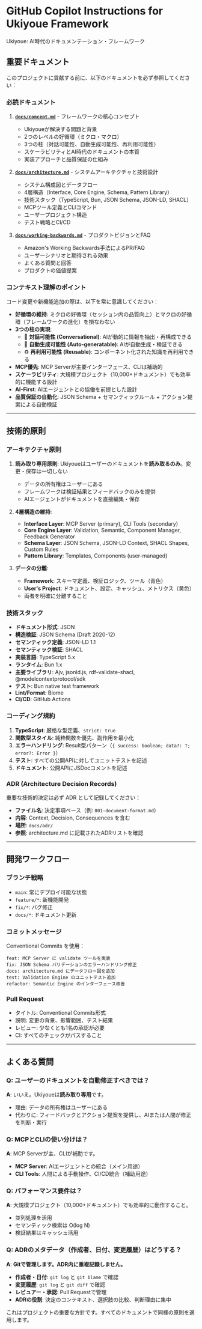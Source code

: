 # GitHub Copilot Instructions for Ukiyoue Framework

Ukiyoue: AI時代のドキュメンテーション・フレームワーク

## 重要ドキュメント

このプロジェクトに貢献する前に、以下のドキュメントを必ず参照してください：

### 必読ドキュメント

1. **[`docs/concept.md`](../docs/concept.md)** - フレームワークの核心コンセプト
   - Ukiyoueが解決する問題と背景
   - 2つのレベルの好循環（ミクロ・マクロ）
   - 3つの柱（対話可能性、自動生成可能性、再利用可能性）
   - スケーラビリティとAI時代のドキュメントの本質
   - 実装アプローチと品質保証の仕組み

2. **[`docs/architecture.md`](../docs/architecture.md)** - システムアーキテクチャと技術設計
   - システム構成図とデータフロー
   - 4層構造（Interface, Core Engine, Schema, Pattern Library）
   - 技術スタック（TypeScript, Bun, JSON Schema, JSON-LD, SHACL）
   - MCPツール定義とCLIコマンド
   - ユーザープロジェクト構造
   - テスト戦略とCI/CD

3. **[`docs/working-backwards.md`](../docs/working-backwards.md)** - プロダクトビジョンとFAQ
   - Amazon's Working Backwards手法によるPR/FAQ
   - ユーザーシナリオと期待される効果
   - よくある質問と回答
   - プロダクトの価値提案

### コンテキスト理解のポイント

コード変更や新機能追加の際は、以下を常に意識してください：

- **好循環の維持**: ミクロの好循環（セッション内の品質向上）とマクロの好循環（フレームワークの進化）を損なわない
- **3つの柱の実現**:
  - 💬 **対話可能性 (Conversational)**: AIが動的に情報を抽出・再構成できる
  - 🤖 **自動生成可能性 (Auto-generatable)**: AIが自動生成・検証できる
  - ♻️ **再利用可能性 (Reusable)**: コンポーネント化された知識を再利用できる
- **MCP優先**: MCP Serverが主要インターフェース、CLIは補助的
- **スケーラビリティ**: 大規模プロジェクト（10,000+ドキュメント）でも効率的に機能する設計
- **AI-First**: AIエージェントとの協働を前提とした設計
- **品質保証の自動化**: JSON Schema + セマンティックルール + アクション提案による自動検証

---

## 技術的原則

### アーキテクチャ原則

1. **読み取り専用原則**: Ukiyoueはユーザーのドキュメントを**読み取るのみ**。変更・保存は一切しない
   - データの所有権はユーザーにある
   - フレームワークは検証結果とフィードバックのみを提供
   - AIエージェントがドキュメントを直接編集・保存

2. **4層構造の維持**:
   - **Interface Layer**: MCP Server (primary), CLI Tools (secondary)
   - **Core Engine Layer**: Validation, Semantic, Component Manager, Feedback Generator
   - **Schema Layer**: JSON Schema, JSON-LD Context, SHACL Shapes, Custom Rules
   - **Pattern Library**: Templates, Components (user-managed)

3. **データの分離**:
   - **Framework**: スキーマ定義、検証ロジック、ツール（青色）
   - **User's Project**: ドキュメント、設定、キャッシュ、メトリクス（黄色）
   - 両者を明確に分離すること

### 技術スタック

- **ドキュメント形式**: JSON
- **構造検証**: JSON Schema (Draft 2020-12)
- **セマンティック定義**: JSON-LD 1.1
- **セマンティック検証**: SHACL
- **実装言語**: TypeScript 5.x
- **ランタイム**: Bun 1.x
- **主要ライブラリ**: Ajv, jsonld.js, rdf-validate-shacl, @modelcontextprotocol/sdk
- **テスト**: Bun native test framework
- **Lint/Format**: Biome
- **CI/CD**: GitHub Actions

### コーディング規約

1. **TypeScript**: 厳格な型定義、`strict: true`
2. **関数型スタイル**: 純粋関数を優先、副作用を最小化
3. **エラーハンドリング**: Result型パターン（`{ success: boolean; data?: T; error?: Error }`）
4. **テスト**: すべての公開APIに対してユニットテストを記述
5. **ドキュメント**: 公開APIにJSDocコメントを記述

### ADR (Architecture Decision Records)

重要な技術的決定は必ず ADR として記録してください：

- **ファイル名**: 決定事項ベース（例: `001-document-format.md`）
- **内容**: Context, Decision, Consequences を含む
- **場所**: `docs/adr/`
- **参照**: architecture.md に記載されたADRリストを確認

---

## 開発ワークフロー

### ブランチ戦略

- `main`: 常にデプロイ可能な状態
- `feature/*`: 新機能開発
- `fix/*`: バグ修正
- `docs/*`: ドキュメント更新

### コミットメッセージ

Conventional Commits を使用：

```text
feat: MCP Server に validate ツールを実装
fix: JSON Schema バリデーションのエラーハンドリング修正
docs: architecture.md にデータフロー図を追加
test: Validation Engine のユニットテスト追加
refactor: Semantic Engine のインターフェース改善
```

### Pull Request

- タイトル: Conventional Commits形式
- 説明: 変更の背景、影響範囲、テスト結果
- レビュー: 少なくとも1名の承認が必要
- CI: すべてのチェックがパスすること

---

## よくある質問

### Q: ユーザーのドキュメントを自動修正すべきでは？

**A**: いいえ。Ukiyoueは**読み取り専用**です。

- 理由: データの所有権はユーザーにある
- 代わりに: フィードバックとアクション提案を提供し、AIまたは人間が修正を判断・実行

### Q: MCPとCLIの使い分けは？

**A**: MCP Serverが主、CLIが補助です。

- **MCP Server**: AIエージェントとの統合（メイン用途）
- **CLI Tools**: 人間による手動操作、CI/CD統合（補助用途）

### Q: パフォーマンス要件は？

**A**: 大規模プロジェクト（10,000+ドキュメント）でも効率的に動作すること。

- 並列処理を活用
- セマンティック検索は O(log N)
- 検証結果はキャッシュ活用

### Q: ADRのメタデータ（作成者、日付、変更履歴）はどうする？

**A**: **Gitで管理します。ADR内に重複記録しません。**

- **作成者・日付**: `git log` と `git blame` で確認
- **変更履歴**: `git log` と `git diff` で確認
- **レビュアー・承認**: Pull Requestで管理
- **ADRの役割**: 決定のコンテキスト、選択肢の比較、判断理由に集中

これはプロジェクトの重要な方針です。すべてのドキュメントで同様の原則を適用します。
